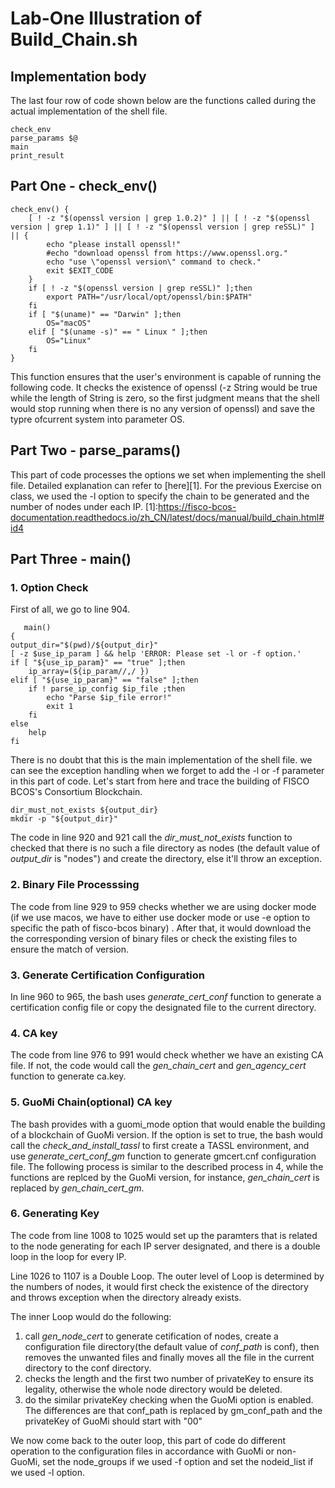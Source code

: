 # Lab-One Illustration of Build_Chain.sh 


## Implementation body
The last four row of code shown below are the functions called during the actual implementation of the shell file.
```
check_env
parse_params $@
main
print_result
```

## Part One - check_env()
```
check_env() {
    [ ! -z "$(openssl version | grep 1.0.2)" ] || [ ! -z "$(openssl version | grep 1.1)" ] || [ ! -z "$(openssl version | grep reSSL)" ] || {
        echo "please install openssl!"
        #echo "download openssl from https://www.openssl.org."
        echo "use \"openssl version\" command to check."
        exit $EXIT_CODE
    }
    if [ ! -z "$(openssl version | grep reSSL)" ];then
        export PATH="/usr/local/opt/openssl/bin:$PATH"
    fi
    if [ "$(uname)" == "Darwin" ];then
        OS="macOS"
    elif [ "$(uname -s)" == " Linux " ];then
        OS="Linux"
    fi
}

```
This function ensures that the user's environment is capable of running the following code. It checks the existence of openssl (-z String would be true while the length of String is zero, so the first judgment means that the shell would stop running when there is no any version of openssl) and save the typre ofcurrent system into parameter OS.

## Part Two - parse_params()

This part of code processes the options we set when implementing the shell file. Detailed explanation can refer to [here][1]. For the previous Exercise on class, we used the -l option to specify the chain to be generated and the number of nodes under each IP.
[1]:https://fisco-bcos-documentation.readthedocs.io/zh_CN/latest/docs/manual/build_chain.html#id4

## Part Three - main()
### 1. Option Check
First of all, we go to line 904.

```
   main()
{
output_dir="$(pwd)/${output_dir}"
[ -z $use_ip_param ] && help 'ERROR: Please set -l or -f option.'
if [ "${use_ip_param}" == "true" ];then
    ip_array=(${ip_param//,/ })
elif [ "${use_ip_param}" == "false" ];then
    if ! parse_ip_config $ip_file ;then 
        echo "Parse $ip_file error!"
        exit 1
    fi
else 
    help 
fi
```
There is no doubt that this is the main implementation of the shell file. we can see the exception handling when we forget to add the -l or -f parameter in this part of code. Let's start from here and trace the building of FISCO BCOS's Consortium Blockchain.

```
dir_must_not_exists ${output_dir}
mkdir -p "${output_dir}"
```
The code in line 920 and 921 call the *dir\_must\_not\_exists* function to checked that there is no such a file directory as nodes (the default value of *output_dir* is "nodes") and create the directory, else it'll throw an exception.

### 2. Binary File Processsing
The code from line 929 to 959 checks whether we are using docker mode (if we use macos, we have to either use docker mode or use -e option to specific the path of fisco-bcos binary) . After that, it would download the the corresponding version of binary files or check the existing files to ensure the match of version.

### 3. Generate Certification Configuration 
In line 960 to 965, the bash uses *generate\_cert_conf* function to generate a certification config file or copy the designated file to the current directory.

### 4. CA key 
The code from line 976 to 991 would check whether we have an existing CA file. If not, the code would call the *gen_chain_cert* and *gen_agency_cert* function to generate ca.key.

### 5. GuoMi Chain(optional) CA key
The bash provides with a guomi_mode option that would enable the building of a blockchain of GuoMi version. If the option is set to true, the bash would call the *check_and_install_tassl* to first create a TASSL environment, and use *generate_cert_conf_gm* function to generate gmcert.cnf configuration file. The following process is similar to the described process in 4, while the functions are replced by the GuoMi version, for instance, *gen_chain_cert* is replaced by *gen_chain_cert_gm*.

### 6. Generating Key 
The code from line 1008 to 1025 would set up the paramters that is related to the node generating for each IP server designated, and there is a double loop in the loop for every IP. 

Line 1026 to 1107 is a Double Loop. The outer level of Loop is determined by the numbers of nodes, it would first check the existence of the directory and throws exception when the directory already exists. 

The inner Loop would do the following:

1. call *gen_node_cert* to generate cetification of nodes, create a configuration file directory(the default value of *conf_path* is conf), then removes the unwanted files and finally moves all the file in the current directory to the conf directory.
2. checks the length and the first two number of privateKey to ensure its legality, otherwise the whole node directory would be deleted.
3. do the similar privateKey checking when the GuoMi option is enabled. The differences are that conf_path is replaced by gm_conf_path and the privateKey of GuoMi should start with "00"

We now come back to the outer loop, this part of code do different operation to the configuration files in accordance with GuoMi or non-GuoMi, set the node_groups if we used -f option and set the nodeid_list if we used -l option.












